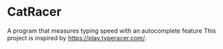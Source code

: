 # CatRacer
A program that measures typing speed with an autocomplete feature This project is inspired by https://play.typeracer.com/.
